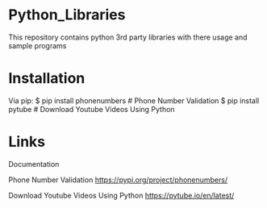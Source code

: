 # Python_Libraries
This repository contains python 3rd party libraries with there usage and sample programs

# Installation
Via pip:
$ pip install phonenumbers # Phone Number Validation
$ pip install pytube # Download Youtube Videos Using Python

# Links
Documentation

Phone Number Validation
https://pypi.org/project/phonenumbers/

Download Youtube Videos Using Python
https://pytube.io/en/latest/


